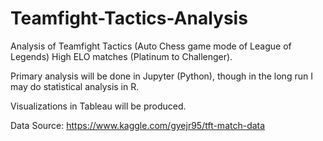 # Teamfight-Tactics-Analysis

Analysis of Teamfight Tactics (Auto Chess game mode of League of Legends) High ELO matches (Platinum to Challenger). 

Primary analysis will be done in Jupyter (Python), though in the long run I may do statistical analysis in R. 

Visualizations in Tableau will be produced.

Data Source: https://www.kaggle.com/gyejr95/tft-match-data
